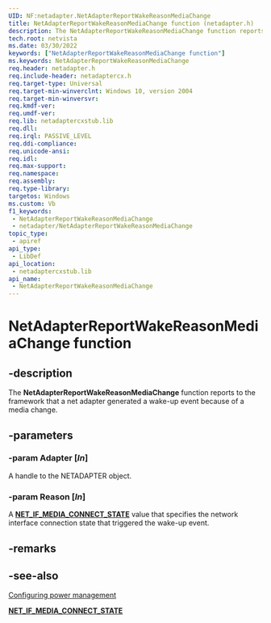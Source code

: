 ```yaml
---
UID: NF:netadapter.NetAdapterReportWakeReasonMediaChange
title: NetAdapterReportWakeReasonMediaChange function (netadapter.h)
description: The NetAdapterReportWakeReasonMediaChange function reports to the framework that a net adapter generated a wake-up event because of a media change.
tech.root: netvista
ms.date: 03/30/2022
keywords: ["NetAdapterReportWakeReasonMediaChange function"]
ms.keywords: NetAdapterReportWakeReasonMediaChange
req.header: netadapter.h
req.include-header: netadaptercx.h 
req.target-type: Universal
req.target-min-winverclnt: Windows 10, version 2004
req.target-min-winversvr: 
req.kmdf-ver: 
req.umdf-ver: 
req.lib: netadaptercxstub.lib
req.dll: 
req.irql: PASSIVE_LEVEL
req.ddi-compliance: 
req.unicode-ansi: 
req.idl: 
req.max-support: 
req.namespace: 
req.assembly: 
req.type-library: 
targetos: Windows
ms.custom: Vb
f1_keywords:
 - NetAdapterReportWakeReasonMediaChange
 - netadapter/NetAdapterReportWakeReasonMediaChange
topic_type:
 - apiref
api_type:
 - LibDef
api_location:
 - netadaptercxstub.lib
api_name:
 - NetAdapterReportWakeReasonMediaChange
---
```


# NetAdapterReportWakeReasonMediaChange function


## -description

The **NetAdapterReportWakeReasonMediaChange** function reports to the framework that a net adapter generated a wake-up event because of a media change.

## -parameters

### -param Adapter [_In_]

A handle to the NETADAPTER object.

### -param Reason [_In_]

A [**NET_IF_MEDIA_CONNECT_STATE**](/windows/win32/api/ifdef/ne-ifdef-net_if_media_connect_state) value that specifies the network interface connection state that triggered the wake-up event.

## -remarks

## -see-also

[Configuring power management](/windows-hardware/drivers/netcx/configuring-power-management)

[**NET_IF_MEDIA_CONNECT_STATE**](/windows/win32/api/ifdef/ne-ifdef-net_if_media_connect_state)
